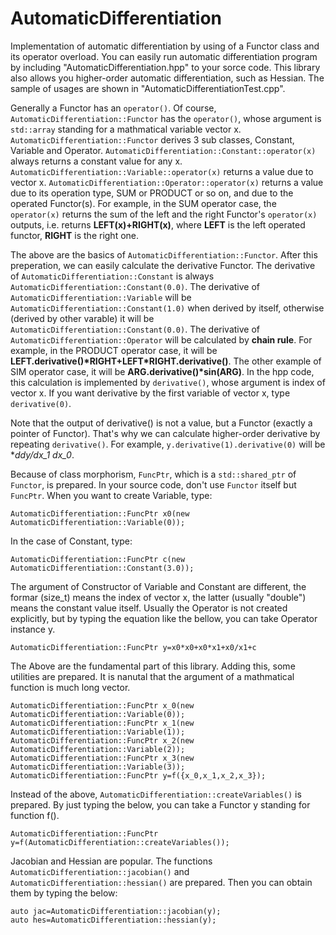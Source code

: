 # AutomaticDifferentiation
Implementation of automatic differentiation by using of a Functor class and its operator overload.
You can easily run automatic differentiation program by including "AutomaticDifferentiation.hpp" to your sorce code.
This library also allows you higher-order automatic differentiation, such as Hessian.
The sample of usages are shown in "AutomaticDifferentiationTest.cpp".

Generally a Functor has an `operator()`.
Of course, `AutomaticDifferentiation::Functor` has the `operator()`,
whose argument is `std::array` standing for a mathmatical variable vector x.
`AutomaticDifferentiation::Functor` derives 3 sub classes, Constant, Variable and Operator.
`AutomaticDifferentiation::Constant::operator(x)` always returns a constant value for any x.
`AutomaticDifferentiation::Variable::operator(x)` returns a value due to vector x.
`AutomaticDifferentiation::Operator::operator(x)` returns a value due to its operation type, SUM or PRODUCT or so on,
and due to the operated Functor(s).
For example, in the SUM operator case, the `operator(x)` returns the sum of the left and the right Functor's `operator(x)` outputs,
i.e. returns **LEFT(x)+RIGHT(x)**, where **LEFT** is the left operated functor, **RIGHT** is the right one.

The above are the basics of `AutomaticDifferentiation::Functor`.
After this preperation, we can easily calculate the derivative Functor.
The derivative of `AutomaticDifferentiation::Constant` is always `AutomaticDifferentiation::Constant(0.0)`.
The derivative of `AutomaticDifferentiation::Variable` will be `AutomaticDifferentiation::Constant(1.0)` when derived by itself,
otherwise (derived by other varable) it will be `AutomaticDifferentiation::Constant(0.0)`.
The derivative of `AutomaticDifferentiation::Operator` will be calculated by **chain rule**.
For example, in the PRODUCT operator case, it will be **LEFT.derivative()\*RIGHT+LEFT\*RIGHT.derivative()**.
The other example of SIM operator case, it will be **ARG.derivative()\*sin(ARG)**. 
In the hpp code, this calculation is implemented by `derivative()`, whose argument is index of vector x.
If you want derivative by the first variable of vector x, type `derivative(0)`.

Note that the output of derivative() is not a value, but a Functor (exactly a pointer of Functor).
That's why we can calculate higher-order derivative by repeating `derivative()`. 
For example, `y.derivative(1).derivative(0)` will be **ddy/dx_1 dx_0*.

Because of class morphorism, `FuncPtr`, which is a `std::shared_ptr` of `Functor`, is prepared.
In your source code, don't use `Functor` itself but `FuncPtr`.
When you want to create Variable, type:

    AutomaticDifferentiation::FuncPtr x0(new AutomaticDifferentiation::Variable(0));

In the case of Constant, type:

    AutomaticDifferentiation::FuncPtr c(new AutomaticDifferentiation::Constant(3.0));

The argument of Constructor of Variable and Constant are different,
the formar (size_t) means the index of vector x, the latter (usually "double") means the constant value itself.
Usually the Operator is not created explicitly, but by typing the equation like the bellow, you can take Operator instance y.

    AutomaticDifferentiation::FuncPtr y=x0*x0+x0*x1+x0/x1+c



The Above are the fundamental part of this library. Adding this, some utilities are prepared.
It is nanutal that the argument of a mathmatical function is much long vector.

    AutomaticDifferentiation::FuncPtr x_0(new AutomaticDifferentiation::Variable(0));
    AutomaticDifferentiation::FuncPtr x_1(new AutomaticDifferentiation::Variable(1));
    AutomaticDifferentiation::FuncPtr x_2(new AutomaticDifferentiation::Variable(2));
    AutomaticDifferentiation::FuncPtr x_3(new AutomaticDifferentiation::Variable(3));
    AutomaticDifferentiation::FuncPtr y=f({x_0,x_1,x_2,x_3});    

Instead of the above, `AutomaticDifferentiation::createVariables()` is prepared.
By just typing the below, you can take a Functor y standing for function f().

    AutomaticDifferentiation::FuncPtr y=f(AutomaticDifferentiation::createVariables());

Jacobian and Hessian are popular.
The functions `AutomaticDifferentiation::jacobian()` and `AutomaticDifferentiation::hessian()` are prepared.
Then you can obtain them by typing the below:

    auto jac=AutomaticDifferentiation::jacobian(y);
    auto hes=AutomaticDifferentiation::hessian(y);


